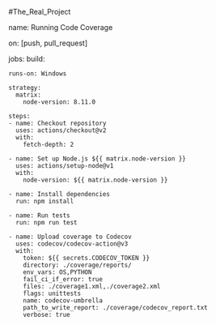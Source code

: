 #The_Real_Project

name: Running Code Coverage

on: [push, pull_request]

jobs:
  build:

    runs-on: Windows

    strategy:
      matrix:
        node-version: 8.11.0

    steps:
    - name: Checkout repository
      uses: actions/checkout@v2
      with:
        fetch-depth: 2

    - name: Set up Node.js ${{ matrix.node-version }}
      uses: actions/setup-node@v1
      with:
        node-version: ${{ matrix.node-version }}

    - name: Install dependencies
      run: npm install

    - name: Run tests
      run: npm run test
    
    - name: Upload coverage to Codecov
      uses: codecov/codecov-action@v3
      with:
        token: ${{ secrets.CODECOV_TOKEN }}
        directory: ./coverage/reports/
        env_vars: OS,PYTHON
        fail_ci_if_error: true
        files: ./coverage1.xml,./coverage2.xml
        flags: unittests
        name: codecov-umbrella
        path_to_write_report: ./coverage/codecov_report.txt
        verbose: true
